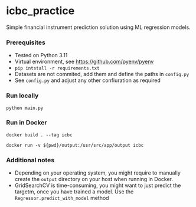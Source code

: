 # icbc_practice

Simple financial instrument prediction solution using ML regression models.

### Prerequisites

- Tested on Python 3.11
- Virtual environment, see <https://github.com/pyenv/pyenv>
- `pip intstall -r requirements.txt`
- Datasets are not commited, add them and define the paths in `config.py`
- See `config.py` and adjust any other confiuration as required

### Run locally

`python main.py`

### Run in Docker

`docker build . --tag icbc`

`docker run -v ${pwd}/output:/usr/src/app/output icbc`

### Additional notes

- Depending on your operating system, you might require to manually create the `output` directory on your host when running in Docker.
- GridSearchCV is time-consuming, you might want to just predict the targetm, once you have trained a model. Use the `Regressor.predict_with_model` method
